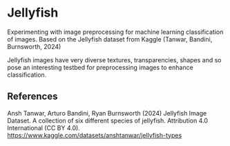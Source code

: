 # Jellyfish
Experimenting with image preprocessing for machine learning classification of images.
Based on the Jellyfish dataset from Kaggle (Tanwar, Bandini, Burnsworth, 2024)

Jellyfish images have very diverse textures, transparencies, shapes and so pose an interesting testbed for preprocessing images to enhance classification.

## References
Ansh Tanwar, Arturo Bandini, Ryan Burnsworth (2024) Jellyfish Image Dataset. A collection of six different species of jellyfish. Attribution 4.0 International (CC BY 4.0). https://www.kaggle.com/datasets/anshtanwar/jellyfish-types

